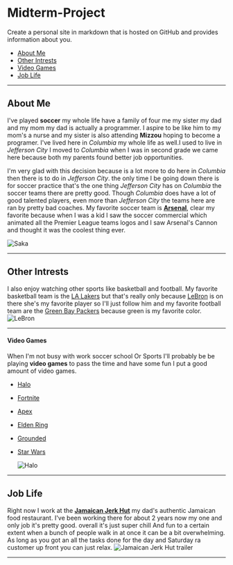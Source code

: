 # Midterm-Project
Create a personal site in markdown that is hosted on GitHub and provides information about you.
- [About Me](https://github.com/bulbousduke/Midterm-Project/edit/main/README.md#about-me)
- [Other Intrests](https://github.com/bulbousduke/Midterm-Project/edit/main/README.md#other-intrests)
- [Video Games](https://github.com/bulbousduke/Midterm-Project/edit/main/README.md#video-games)
- [Job Life](https://github.com/bulbousduke/Midterm-Project/edit/main/README.md#job-life)
******


## About Me
  I've played **soccer** my whole life have a family of four me my sister my dad and my mom my  dad is actually a programmer. I aspire to be like him to my mom's a nurse and my sister is also attending **Mizzou** hoping to become a programer. I've lived here in *Columbia* my whole life as well.I used to live in *Jefferson City* I moved  to *Columbia* when I was in second grade we came here because both my parents found better job opportunities.

  I'm very glad with this decision because  is a lot more to do here in *Columbia* then there is to do in *Jefferson City*. the only time I be going down there  is for soccer practice that's the one thing *Jefferson City* has on *Columbia* the soccer teams there are pretty good. Though *Columbia* does have a lot of good talented players,  even more than *Jefferson City* the teams here are ran by pretty bad coaches. My favorite soccer team is [**Arsenal**](https://www.arsenal.com/), clear my favorite because when I was a kid I saw the soccer commercial  which animated all the Premier League teams logos and I saw Arsenal's Cannon and thought it was the coolest thing ever. 
  
  ![Saka](https://www.arsenal.com/sites/default/files/styles/large_16x9/public/images/Saka_36.jpg?itok=2HoxTYjM)
  ******
## Other Intrests
  I also enjoy watching other sports like basketball and football. My favorite basketball team is the [LA Lakers]() but that's really only because [LeBron](https://www.google.com/search?q=lebron+james&sxsrf=ALiCzsZfG6rYy5HzhL3vT2Skn38refbJfg%3A1666300500318&ei=VLpRY6b1EoOxqtsPyIe9-As&gs_ssp=eJzj4tTP1TcwzKoySzFg9OLJSU0qys9TyErMTS0GAF9OB_c&oq=lebr&gs_lcp=Cgxnd3Mtd2l6LXNlcnAQARgAMgoILhCxAxCDARBDMgUIABCRAjIKCAAQsQMQgwEQQzIECAAQQzIFCAAQgAQyBAgAEEMyCggAELEDEIMBEEMyBAgAEEMyCAgAELEDEIMBMgsILhCABBCxAxCDAToHCCMQ6gIQJzoHCC4Q6gIQJzoECCMQJzoICC4QsQMQgwFKBAhNGAFKBAhBGABKBAhGGABQrQhY2RBg9h1oAXABeACAAY0CiAHiBZIBBTAuMy4xmAEAoAEBsAEKwAEB&sclient=gws-wiz-serp) is on there she's my favorite player so I'll just follow him and my favorite football team are the [Green Bay Packers](https://www.google.com/search?gs_ssp=eJzj4tDP1TcwTjLOMmD0EkwvSk3NU0hKrFQoSEzOTi0qBgB9HwlC&q=green+bay+packers&oq=green&aqs=chrome.1.69i57j46i67i131i433j46i67j46i67i433j0i67j46i67i199i465j46i175i199i512j46i67i433j46i67j0i67.2744j0j7&sourceid=chrome&ie=UTF-8) because green is my favorite color.
  ![LeBron](https://lebronwire.usatoday.com/wp-content/uploads/sites/37/2020/02/gettyimages-1199128962.jpg?w=1024&h=576&crop=1)
  ******
#### Video Games
  When I'm not busy with work soccer school Or Sports I'll probably be be playing **video games** to pass the time and have some fun I put a good amount of video games.
- [Halo](https://www.halowaypoint.com/)
- [Fortnite](https://www.epicgames.com/fortnite/en-US/home)
- [Apex](https://www.ea.com/games/apex-legends)
- [Elden Ring](https://en.bandainamcoent.eu/elden-ring/elden-ring)
- [Grounded](https://grounded.obsidian.net/)
- [Star Wars](https://www.ea.com/games/starwars/battlefront/star-wars-battlefront-2)

  ![Halo](https://store-images.s-microsoft.com/image/apps.50670.13727851868390641.c9cc5f66-aff8-406c-af6b-440838730be0.d205e025-5444-4eb1-ae46-571ae6895928?q=90&w=480&h=270)

******

## Job Life
Right now I work at the [**Jamaican Jerk Hut**](https://www.facebook.com/JamJerkHut/) my dad's authentic Jamaican food restaurant. I've been working there for about 2 years now my one and only job it's pretty good. overall it's just super chill And fun to a certain extent when a bunch of people walk in at once it can be a bit overwhelming. As long as you got an all the tasks done for the day and Saturday ra customer up front you can just relax.
![Jamaican Jerk Hut trailer](https://bloximages.newyork1.vip.townnews.com/feastmagazine.com/content/tncms/assets/v3/editorial/5/c1/5c13747e-901e-11e8-a767-ab938ebbbb8c/5b59de1bc3c36.image.jpg)
******
